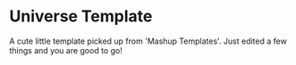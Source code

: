 # Universe Template
A cute little template picked up from 'Mashup Templates'. Just edited a few things and you are good to go!
